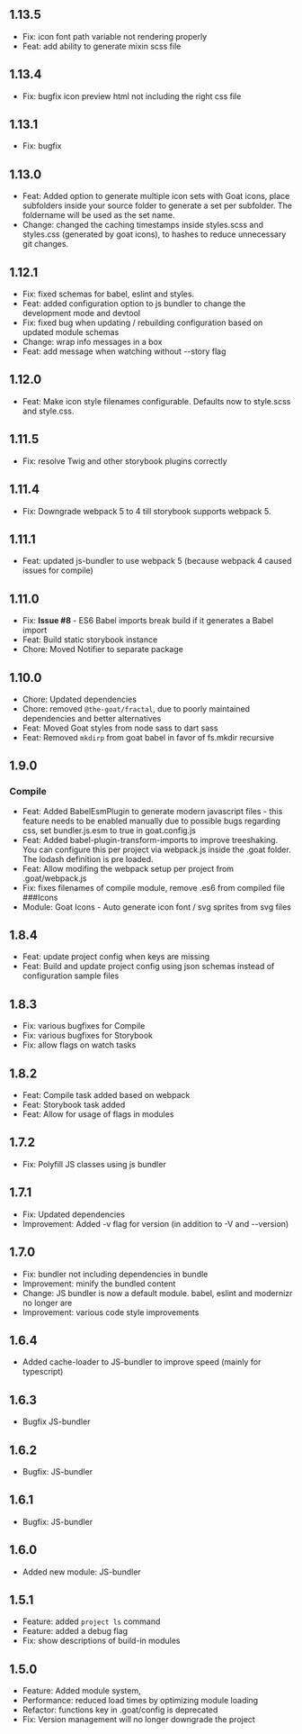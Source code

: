 ## 1.13.5
- Fix: icon font path variable not rendering properly
- Feat: add ability to generate mixin scss file

## 1.13.4
- Fix: bugfix icon preview html not including the right css file

## 1.13.1
- Fix: bugfix

## 1.13.0
- Feat: Added option to generate multiple icon sets with Goat icons, place subfolders inside your source folder to generate a set per subfolder. The foldername will be used as the set name.
- Change: changed the caching timestamps inside styles.scss and styles.css (generated by goat icons), to hashes to reduce unnecessary git changes.

## 1.12.1
- Fix: fixed schemas for babel, eslint and styles.
- Feat: added configuration option to js bundler to change the development mode and devtool
- Fix: fixed bug when updating / rebuilding configuration based on updated module schemas
- Change: wrap info messages in a box
- Feat: add message when watching without --story flag

## 1.12.0
- Feat: Make icon style filenames configurable. Defaults now to style.scss and style.css.

## 1.11.5
- Fix: resolve Twig and other storybook plugins correctly

## 1.11.4
- Fix: Downgrade webpack 5 to 4 till storybook supports webpack 5.

## 1.11.1
- Feat: updated js-bundler to use webpack 5 (because webpack 4 caused issues for compile)

## 1.11.0
- Fix: **Issue #8** - ES6 Babel imports break build if it generates a Babel import
- Feat: Build static storybook instance
- Chore: Moved Notifier to separate package

## 1.10.0
- Chore: Updated dependencies
- Chore: removed `@the-goat/fractal`, due to poorly maintained dependencies and better alternatives
- Feat: Moved Goat styles from node sass to dart sass
- Feat: Removed `mkdirp` from goat babel in favor of fs.mkdir recursive

## 1.9.0
### Compile
- Feat: Added BabelEsmPlugin to generate modern javascript files - this feature needs to be enabled manually due to possible bugs regarding css, set bundler.js.esm to true in goat.config.js
- Feat: Added babel-plugin-transform-imports to improve treeshaking. You can configure this per project via webpack.js inside the .goat folder. The lodash definition is pre loaded.
- Feat: Allow modifing the webpack setup per project from .goat/webpack.js
- Fix: fixes filenames of compile module, remove .es6 from compiled file
###Icons
- Module: Goat Icons - Auto generate icon font / svg sprites from svg files 

## 1.8.4
- Feat: update project config when keys are missing
- Feat: Build and update project config using json schemas instead of configuration sample files

## 1.8.3
- Fix: various bugfixes for Compile
- Fix: various bugfixes for Storybook
- Fix: allow flags on watch tasks

## 1.8.2
- Feat: Compile task added based on webpack
- Feat: Storybook task added
- Feat: Allow for usage of flags in modules

## 1.7.2
- Fix: Polyfill JS classes using js bundler

## 1.7.1
- Fix: Updated dependencies
- Improvement: Added -v flag for version (in addition to -V and --version)

## 1.7.0
- Fix: bundler not including dependencies in bundle
- Improvement: minify the bundled content
- Change: JS bundler is now a default module. babel, eslint and modernizr no longer are
- Improvement: various code style improvements

## 1.6.4
- Added cache-loader to JS-bundler to improve speed (mainly for typescript)

## 1.6.3
- Bugfix JS-bundler

## 1.6.2
- Bugfix: JS-bundler

## 1.6.1
- Bugfix: JS-bundler

## 1.6.0
- Added new module: JS-bundler

## 1.5.1
- Feature: added `project ls` command
- Feature: added a debug flag
- Fix: show descriptions of build-in modules

## 1.5.0
- Feature: Added module system, 
- Performance: reduced load times by optimizing module loading
- Refactor: functions key in .goat/config is deprecated
- Fix: Version management will no longer downgrade the project
